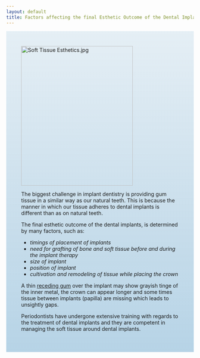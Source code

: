 ```yaml
---
layout: default
title: Factors affecting the final Esthetic Outcome of the Dental Implants
---
```


<div class="row">

<div class="col-xs-12 col-sm-12  primary_color text-light featured-text no-gutters">
<div class=" col-md-12" style="background: linear-gradient( rgba(17,113,175,0.1), rgba(17,113,175,0.3) ), url() center; padding: 8%;">


<div class="thumb tright"><div class="thumbinner" style="width:302px;"><a href="/File:Soft_Tissue_Esthetics.jpg" class="image"><img alt="Soft Tissue Esthetics.jpg" src="/images/thumb/4/4c/Soft_Tissue_Esthetics.jpg/300px-Soft_Tissue_Esthetics.jpg" width="300" height="375" class="thumbimage" srcset="/images/thumb/4/4c/Soft_Tissue_Esthetics.jpg/450px-Soft_Tissue_Esthetics.jpg 1.5x, /images/thumb/4/4c/Soft_Tissue_Esthetics.jpg/600px-Soft_Tissue_Esthetics.jpg 2x" /></a>  <div class="thumbcaption"><div class="magnify"><a href="/File:Soft_Tissue_Esthetics.jpg" class="internal" title="Enlarge"></a></div></div></div></div>
<p>The biggest challenge in implant dentistry is providing gum tissue in a similar way as our natural teeth. This is because the manner in which our tissue adheres to dental implants is different than as on natural teeth.
</p><p>The final esthetic outcome of the dental implants, is determined by many factors, such as:
</p>
<ul><li> <i>timings of placement of implants</i></li>
<li> <i>need for grafting of bone and soft tissue before and during the implant therapy</i></li>
<li> <i>size of implant</i></li>
<li> <i>position of implant</i></li>
<li> <i>cultivation and remodeling of tissue while placing the crown</i></li></ul>
<p>A thin <a href="/index.php?title=receding_gum&amp;action=edit&amp;redlink=1" class="new" title="receding gum (page does not exist)">receding gum</a> over the implant may show grayish tinge of the inner metal, the crown can appear longer and some times tissue between implants (papilla) are missing which leads to unsightly gaps.
</p><p>Periodontists have undergone extensive training with regards to the treatment of dental implants and they are competent in managing the soft tissue around dental implants.
</p>
</div>